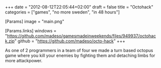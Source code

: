 +++
date = "2012-08-12T22:05:44+02:00"
draft = false
title = "Octohack"
categories = ["games", "no more sweden", "in 48 hours"]

[Params]
image = "main.png"

[Params.links]
windows = "https://github.com/madeso/gamesmadeinweekends/files/949937/octohack.zip"
github = "https://github.com/madeso/octo-hack"
+++

As one of 2 programmers in a team of four we made a turn based octopus game where you kill your enemies by fighting them and detaching limbs for more attackpower.
